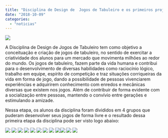 ```yaml
---
title: "Disciplina de Design de  Jogos de Tabuleiro e os primeiros projetos"
date: "2018-10-09"
categories: 
  - "noticias"
---
```


![](/img/antigo/2018/10/IMG_5004-632x257.jpg)

A Disciplina de Design de Jogos de Tabuleiro tem como objetivo a conceituação e criação de jogos de tabuleiro, no sentido de exercitar a criatividade dos alunos para um mercado que movimenta milhões ao redor do mundo. Os jogos de tabuleiro, fazem parte da vida humana e contribui para o desenvolvimento de diversas habilidades como raciocínio lógico, trabalho em equipe, espírito de competição e traz situações corriqueiras da vida em forma de jogo, dando a possibilidade de pessoas vivenciarem experiências e adquirirem conhecimento com enredos e mecânicas diversas que existem nos jogos. Além de contribuir de forma evidente com a socialização entre pessoas, mantendo o convívio entre gerações e estimulando a amizade.

Nessa etapa, os alunos da disciplina foram divididos em 4 grupos que puderam desenvolver seus jogos de forma livre e o resultado dessa primeira etapa da disciplina pode ser visto logo abaixo:

[![](/img/antigo/2018/10/01-632x422.jpg)](/img/antigo/2018/10/01.jpg) [![](/img/antigo/2018/10/3-632x836.jpg)](/img/antigo/2018/10/3.jpg) [![](/img/antigo/2018/10/04-632x430.jpg)](/img/antigo/2018/10/04.jpg) [![](/img/antigo/2018/10/05-632x356.jpg)](/img/antigo/2018/10/05.jpg) [![](/img/antigo/2018/10/06-632x422.jpg)](/img/antigo/2018/10/06.jpg) [![](/img/antigo/2018/10/07-632x422.jpg)](/img/antigo/2018/10/07.jpg) [![](/img/antigo/2018/10/08-632x422.jpg)](/img/antigo/2018/10/08.jpg) [![](/img/antigo/2018/10/09-632x398.jpg)](/img/antigo/2018/10/09.jpg) [![](/img/antigo/2018/10/DSC_2456-632x422.jpg)](/img/antigo/2018/10/DSC_2456.jpg)[![](/img/antigo/2018/10/10-632x459.jpg)](/img/antigo/2018/10/10.jpg) [![](/img/antigo/2018/10/11-632x347.jpg)](/img/antigo/2018/10/11.jpg) [![](/img/antigo/2018/10/DSC_2468-632x384.jpg)](/img/antigo/2018/10/DSC_2468.jpg)
